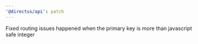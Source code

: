 ```yaml
---
'@directus/api': patch
---
```


Fixed routing issues happened when the primary key is more than javascript safe integer
